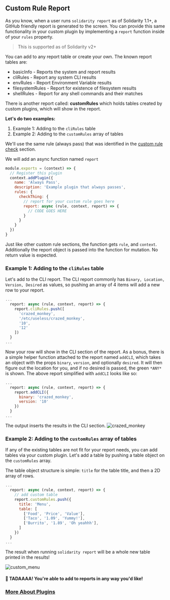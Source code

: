 ## Custom Rule Report

As you know, when a user runs `solidarity report` as of Solidarity 1.1+, a GitHub friendly report is generated to the screen.  You can provide this same functionality in your custom plugin by implementing a `report` function inside of your `rules` property.

> This is supported as of Solidarity v2+

You can add to any report table or create your own.  The known report tables are:
* basicInfo - Reports the system and report results
* cliRules - Report any system CLI results
* envRules - Report Environment Variable results
* filesystemRules - Report for existence of filesystem results
* shellRules - Report for any shell commands and their matches

There is another report called: **customRules** which holds tables created by custom plugins, which will show in the report.

**Let's do two examples:**
1. Example 1: Adding to the `cliRules` table
1. Example 2: Adding to the `customRules` array of tables

We'll use the same rule (always pass) that was identified in the [custom rule check](/docs/customRuleCheck.md) section.

We will add an async function named `report`

```js
module.exports = (context) => {
  // Register this plugin
  context.addPlugin({
    name: 'Always Pass',
    description: 'Example plugin that always passes',
    rules: {
      checkThing: {
        // report for your custom rule goes here
        report: async (rule, context, report) => {
          // CODE GOES HERE
        }
      }
    }
  })
}
```

Just like other custom rule sections, the function gets `rule`, and `context`.  Additionally the report object is passed into the function for mutation.  No return value is expected.

### Example 1: Adding to the `cliRules` table
Let's add to the CLI report.  The CLI report commonly has `Binary, Location, Version, Desired` as values, so pushing an array of 4 items will add a new row to your report.

```js
...
  report: async (rule, context, report) => {
    report.cliRules.push([
      'crazed_monkey',
      '/etc/useless/crazed_monkey',
      '10',
      '12'
    ])
  }
...
```

Now your row will show in the CLI section of the report.  As a bonus, there is a simple helper function attached to the report named `addCLI`, which takes an object with the props `binary`, `version`, and optionally `desired`.  It will then figure out the location for you, and if no desired is passed, the green `*ANY*` is shown.  The above report simplified with `addCLI` looks like so:

```js
...
  report: async (rule, context, report) => {
    report.addCLI({
      binary: 'crazed_monkey',
      version: '10'
    })
  }
...
```

The output inserts the results in the CLI section.
![crazed_monkey](https://i.imgur.com/iR8uqxm.png)

### Example 2: Adding to the `customRules` array of tables

If any of the existing tables are not fit for your report needs, you can add tables via your custom plugin.  Let's add a table by pushing a table object on the `customRules` array.

The table object structure is simple: `title` for the table title, and then a 2D array of rows.

```js
...
  report: async (rule, context, report) => {
    // add custom table
    report.customRules.push({
      title: 'Menu',
      table: [
        ['Food', 'Price', 'Value'],
        ['Taco', '1.09', 'Yummy!'],
        ['Burrito', '1.89', 'Oh yeahhh'],
      ]
    })
  }
...
```

The result when running `solidarity report` will be a whole new table printed in the results!

![custom_menu](https://i.imgur.com/MWUiWXI.png)

#### 🎉 TADAAAA!  You're able to add to reports in any way you'd like!

### [More About Plugins](/docs/plugins.md)

